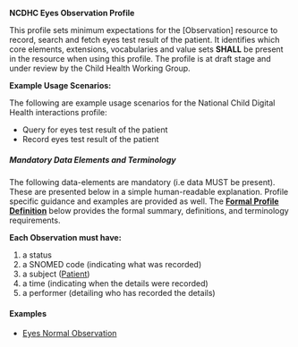 **NCDHC Eyes Observation Profile**

This profile sets minimum expectations for the [Observation] resource to record, search and fetch eyes test result of the patient. It identifies which core elements, extensions, vocabularies and value sets **SHALL** be present in the resource when using this profile. The profile is at draft stage and under review by the Child Health Working Group. 

**Example Usage Scenarios:**

The following are example usage scenarios for the National Child Digital Health interactions
profile:

-   Query for eyes test result of the patient
-   Record eyes test result of the patient

##### Mandatory Data Elements and Terminology


The following data-elements are mandatory (i.e data MUST be present). These are presented below in a simple human-readable explanation. Profile specific guidance and examples are provided as well.  The [**Formal Profile Definition**](#profile) below provides the  formal summary, definitions, and  terminology requirements.  

**Each Observation must have:**

1.  a status  
1.  a SNOMED code (indicating what was recorded)
1.  a subject ([Patient])
1.  a time (indicating when the details were recorded)
1.	a performer (detailing who has recorded the details)




#### Examples

- [Eyes Normal Observation](ncdhc-observation-eyes-normal-example.html)


[Patient]: http://build.fhir.org/ig/hl7au/au-fhir-childhealth/StructureDefinition-ncdhc-patient-baby.html